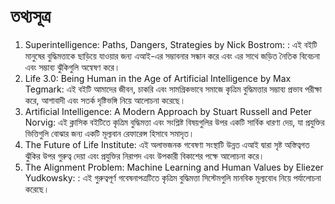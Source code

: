 # তথ্যসূত্র

1. Superintelligence: Paths, Dangers, Strategies by Nick Bostrom: : এই বইটি মানুষের বুদ্ধিমত্তাকে ছাড়িয়ে যাওয়ার জন্য এআই-এর সম্ভাবনার সন্ধান করে এবং এর সাথে জড়িত নৈতিক বিবেচনা এবং সম্ভাব্য ঝুঁকিগুলি অন্বেষণ করে।
2. Life 3.0: Being Human in the Age of Artificial Intelligence by Max Tegmark: এই বইটি আমাদের জীবন, চাকরি এবং সামগ্রিকভাবে সমাজে কৃত্রিম বুদ্ধিমত্তার সম্ভাব্য প্রভাব পরীক্ষা করে, আশাবাদী এবং সতর্ক দৃষ্টিভঙ্গি নিয়ে আলোচনা করেছে।
3. Artificial Intelligence: A Modern Approach by Stuart Russell and Peter Norvig: এই ক্লাসিক বইটিতে কৃত্রিম বুদ্ধিমত্তা এবং সংশ্লিষ্ট বিষয়গুলির উপর একটি সার্বিক ধারণা দেয়, যা প্রযুক্তির ভিত্তিগুলি বোঝার জন্য একটি মূল্যবান রেফারেন্স হিসাবে সমাদৃত।
4. The Future of Life Institute: এই অলাভজনক গবেষণা সংস্থাটি উন্নত এআই দ্বারা সৃষ্ট অস্তিত্বগত ঝুঁকির উপর গুরুত্ব দেয়া এবং প্রযুক্তির নিরাপদ এবং উপকারী বিকাশের পক্ষে আলোচনা করে।
5. The Alignment Problem: Machine Learning and Human Values by Eliezer Yudkowsky: : এই গুরুত্বপূর্ণ গবেষনাপত্রটিতে কৃত্রিম বুদ্ধিমত্তা সিস্টেমগুলি মানবিক মূল্যবোধ নিয়ে পর্যালোচনা করেছে।
